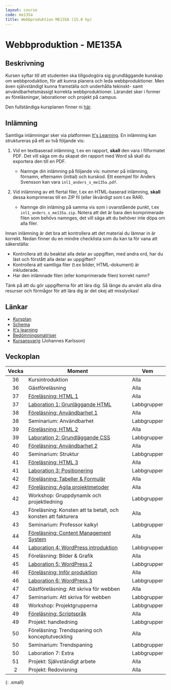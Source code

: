 ```yaml
---
layout: course
code: me135a
title: Webbproduktion ME135A (15.0 hp)
---
```


# Webbproduktion - ME135A

## Beskrivning

Kursen syftar till att studenten ska tillgodogöra sig grundläggande kunskap om webbproduktion, för att kunna planera och leda webbproduktioner. Men även självständigt kunna framställa och underhålla tekinskt- samt användbarhetsmässigt korrekta webbproduktioner. Lärandet sker i former av föreläsningar, laborationer och projekt på campus.

Den fullständiga kursplanen finner ni [här][kursplan].

## Inlämning

Samtliga inlämningar sker via platformen [It's Learning][itslearning]. En inlämning kan struktureras på ett av två följande vis:

1. Vid en textbaserad inlämning, t.ex en rapport, __skall__ den vara i filformatet PDF. Det vill säga om du skapat din rapport med Word så skall du exportera den till en PDF.
    * Namnge din inlämning på följande vis: nummer på inlämning, förnamn, efternamn (initial) och kurskod. Ett exempel för Anders Svensson kan vara `inl1_anders_s_me135a.pdf`. 

2. Vid inlämning av ett flertal filer, t.ex en HTML-baserad inlämning, __skall__ dessa komprimeras till en ZIP fil (eller likvärdigt som t.ex RAR).
    * Namnge din inläming på samma vis som i ovanstående punkt, t.ex `inl1_anders_s_me135a.zip`. Notera att det är bara den komprimerade filen som behövs namnges, det vill säga att du behöver inte döpa om alla filer.

Innan inlämning är det bra att kontrollera att det material du lämnar in är korrekt. Nedan finner du en mindre checklista som du kan ta för vana att säkerställa:

* Kontrollera att du beaktat alla delar av uppgiften, med andra ord, har du läst och förstått alla delar av uppgiften?
* Kontrollera att samtliga filer (t.ex bilder, HTML-dokument) är inkluderade.
* Har den inlämnade filen (eller komprimerade filen) korrekt namn?

Tänk på att du gör uppgifterna för att lära dig. Så länge du använt alla dina resurser och förmågor för att lära dig är det okej att misslyckas!

## Länkar

* [Kursplan][kursplan]
* [Schema][schema]
* [It's learning][itslearning]
* [Bedömningsmatriser][matrix]
* [Kursansvarig](/contact) (Johannes Karlsson)

## Veckoplan

| Vecka     | Moment                                                                      | Vem         |
| :-------: | --------                                                                    | -----       |
| 36        | Kursintroduktion                                                            | Alla        |
| 36        | Gästföreläsning                                                             | Alla        |
| 37        | [Föreläsning: HTML 1](/courses/me135a/lectures/F01.html)                    | Alla        |
| 37        | [Laboration 1: Grunläggande HTML](/courses/me135a/exercises/L01.html)       | Labbgrupper |
| 38        | [Föreläsning: Användbarhet 1](/courses/me135a/lectures/F02.html)            | Alla        |
| 38        | Seminarium: Användbarhet                                                    | Labbgrupper |
| 39        | [Föreläsning: HTML 2](/courses/me135a/lectures/F03.html)                    | Alla        |
| 39        | [Laboration 2: Grundläggande CSS](/courses/me135a/exercises/L02.html)       | Labbgrupper |
| 40        | [Föreläsning: Användbarhet 2](/courses/me135a/lectures/F04.html)            | Alla        |
| 40        | Seminarium: Struktur                                                        | Labbgrupper |
| 41        | [Föreläsning: HTML 3](/courses/me135a/lectures/F05.html)                    | Alla        |
| 41        | [Laboration 3: Positionering](/courses/me135a/exercises/L03.html)           | Labbgrupper |
| 42        | [Föreläsning: Tabeller & Formulär](/courses/me135a/lectures/F06.html)       | Alla        |
| 42        | [Föreläsning: Agila projektmetoder](/courses/me135a/lectures/F07.html)      | Alla        |
| 42        | Workshop: Gruppdynamik och projektledning                                   | Labbgrupper |
| 43        | Föreläsning: Konsten att ta betalt, och konsten att fakturera               | Alla        |
| 43        | Seminarium: Professor kalkyl                                                | Labbgrupper |
| 44        | [Föreläsning: Content Management System](/courses/me135a/lectures/F08.html) | Alla        |
| 44        | [Laboration 4: WordPress introduktion](/courses/me135a/exercises/L04.html)  | Labbgrupper |
| 45        | Föreläsning: Bilder & Grafik                                                | Alla        |
| 45        | [Laboration 5: WordPress 2](/courses/me135a/exercises/L05.html)             | Labbgrupper |
| 46        | [Föreläsning: Inför produktion](/courses/lectures/F09.html)                 | Alla        |
| 46        | [Laboration 6: WordPress 3](/courses/me135a/exercises/L06.html)             | Labbgrupper |
| 47        | Gästföreläsning: Att skriva för webben                                      | Alla        |
| 47        | Seminarium: Att skriva för webben                                           | Labbgrupper |
| 48        | Workshop: Projektgrupperna                                                  | Labbgrupper |
| 49        | [Föreläsning: Scriptspråk](/courses/me135a/lectures/F10.html)               | Alla        |
| 49        | Projekt: handledning                                                        | Labbgrupper |
| 50        | Föreläsning: Trendspaning och konceptutveckling                             | Alla        |
| 50        | Seminarium: Trendspaning                                                    | Labbgrupper |
| 50        | Laboration 7: Extra                                                         | Labbgrupper |
| 51        | Projekt: Självständigt arbete                                               | Alla        |
| 2         | Projekt: Redovisning                                                        | Alla        |
{: .small}

[kursplan]: /courses/me135a/syllabus.html "Gå till kursplanen"
[schema]: http://schema.mah.se/setup/jsp/Schema.jsp?startDatum=idag&intervallTyp=m&intervallAntal=6&sokMedAND=false&sprak=SV&resurser=k.ME135A-20142-TS401-%2C "Gå till schemat"
[itslearning]: https://mah.itslearning.com/elogin/ "Gå till It's learning"
[matrix]: /courses/me135a/matrix.html "Gå till bedömningsmatriser"
